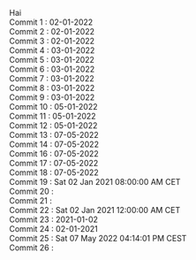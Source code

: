 Hai
<br /> Commit 1 : 02-01-2022
<br /> Commit 2 : 02-01-2022
<br /> Commit 3 : 02-01-2022
<br /> Commit 4 : 03-01-2022
<br /> Commit 5 : 03-01-2022
<br /> Commit 6 : 03-01-2022
<br /> Commit 7 : 03-01-2022
<br /> Commit 8 : 03-01-2022
<br /> Commit 9 : 03-01-2022
<br /> Commit 10 : 05-01-2022
<br /> Commit 11 : 05-01-2022
<br /> Commit 12 : 05-01-2022
<br /> Commit 13 : 07-05-2022
<br /> Commit 14 : 07-05-2022
<br /> Commit 16 : 07-05-2022
<br /> Commit 17 : 07-05-2022
<br /> Commit 18 : 07-05-2022
<br /> Commit 19 : Sat 02 Jan 2021 08:00:00 AM CET
<br /> Commit 20 :
<br /> Commit 21 :
<br /> Commit 22 : Sat 02 Jan 2021 12:00:00 AM CET
<br /> Commit 23 : 2021-01-02
<br /> Commit 24 : 02-01-2021
<br /> Commit 25 : Sat 07 May 2022 04:14:01 PM CEST
<br /> Commit 26 :
